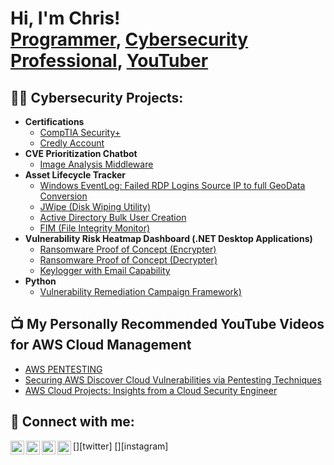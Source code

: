 <h1>Hi, I'm Chris! <br/><a href="https://github.com/joshmadakor1">Programmer</a>, <a href="https://www.linkedin.com/in/joshmadakor/">Cybersecurity Professional</a>, <a href="https://www.youtube.com/c/joshmadakor">YouTuber</a></h1>

<h2>👨‍💻 Cybersecurity Projects:</h2>

- <b>Certifications</b>
  - [CompTIA Security+](https://www.credly.com/users/chris-diosa/)
  - [Credly Account](https://www.credly.com/users/chris-diosa/)
- <b>CVE Prioritization Chatbot</b>
  - [Image Analysis Middleware](https://github.com/joshmadakor1/4chan-Image-Analysis-Middleware-C964)
- <b>Asset Lifecycle Tracker</b>
  - [Windows EventLog: Failed RDP Logins Source IP to full GeoData Conversion](https://github.com/joshmadakor1/Sentinel-Lab)
  - [JWipe (Disk Wiping Utility)](https://github.com/joshmadakor1/Jwipe.PowerShell)
  - [Active Directory Bulk User Creation](https://github.com/joshmadakor1/AD_PS)
  - [FIM (File Integrity Monitor)](https://github.com/joshmadakor1/PowerShell-Integrity-FIM)
- <b>Vulnerability Risk Heatmap Dashboard (.NET Desktop Applications)</b>
  - [Ransomware Proof of Concept (Encrypter)](https://github.com/joshmadakor1/EncrypterPOC)
  - [Ransomware Proof of Concept (Decrypter)](https://github.com/joshmadakor1/DecrypterPOC)
  - [Keylogger with Email Capability](https://github.com/joshmadakor1/Key-Logger-With-Email)
- <b>Python</b>
  - [Vulnerability Remediation Campaign Framework)]( )

<h2>📺 My Personally Recommended YouTube Videos for AWS Cloud Management</h2>

- [AWS PENTESTING]([https://www.youtube.com/watch?v=a83ASGn_V_s](https://www.youtube.com/watch?v=IbqjtqTeyr0))
- [Securing AWS Discover Cloud Vulnerabilities via Pentesting Techniques]([https://www.youtube.com/watch?v=uHy3oM7NnoU](https://www.youtube.com/watch?v=fg_hey18tio))
- [AWS Cloud Projects: Insights from a Cloud Security Engineer]([https://www.youtube.com/watch?v=N-L9hklSlNk](https://www.youtube.com/watch?v=JMUeoVu5RRg))


<h2> 🤳 Connect with me:</h2>

[<img align="left" alt="JoshMadakor | YouTube" width="22px" src="https://cdn.jsdelivr.net/npm/simple-icons@v3/icons/youtube.svg" />][youtube]
[<img align="left" alt="JoshMadakor | Twitter" width="22px" src="https://cdn.jsdelivr.net/npm/simple-icons@v3/icons/twitter.svg" />][twitter]
[<img align="left" alt="JoshMadakor | LinkedIn" width="22px" src="https://cdn.jsdelivr.net/npm/simple-icons@v3/icons/linkedin.svg" />][linkedin]
[<img align="left" alt="JoshMadakor | Instagram" width="22px" src="https://cdn.jsdelivr.net/npm/simple-icons@v3/icons/instagram.svg" />][instagram]

[youtube]: (https://www.youtube.com/@CyberMindset1/featured)
[linkedin]: (https://www.linkedin.com/in/secureyourdata/)

<!--
**joshmadakor1/joshmadakor1** is a ✨ _special_ ✨ repository because its `README.md` (this file) appears on your GitHub profile.

Here are some ideas to get you started:

- 🔭 I’m currently working on ...
- 🌱 I’m currently learning ...
- 👯 I’m looking to collaborate on healthcare security including vulnerability protections in the medical industry. 
- 🤔 I’m looking for help with ...
- 💬 Ask me about VM Management, Email Security Controls, AWS Cloud, NIST. 
- 📫 How to reach me: ...
- ⚡ Fun fact: Pizza is my CHEAT MEAL. 
-->
